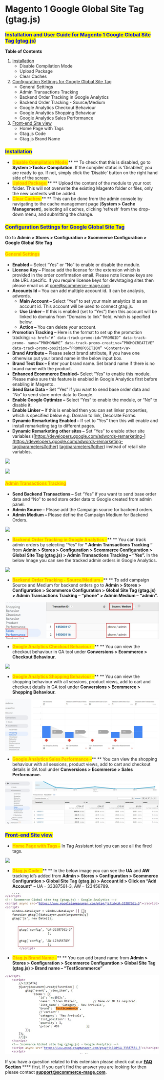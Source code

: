 # Magento 1 Google Global Site Tag (gtag.js)

### <mark style="color:blue;">Installation and User Guide for Magento 1 Google Global Site Tag (gtag.js)</mark>

**Table of Contents**

1. [Installation ](magento-1-google-global-site-tag-gtag.js.md#\_bookmark0)
   * Disable Compilation Mode&#x20;
   * Upload Package&#x20;
   * Clear Caches&#x20;
2. [Configuration Settings for Google Global Site Tag ](magento-1-google-global-site-tag-gtag.js.md#\_bookmark4)
   * General Settings&#x20;
   * Admin Transactions Tracking&#x20;
   * Backend Order Tracking in Google Analytics&#x20;
   * Backend Order Tracking - Source/Medium&#x20;
   * Google Analytics Checkout Behaviour&#x20;
   * Google Analytics Shopping Behaviour&#x20;
   * Google Analytics Sales Performance&#x20;
3. [Front-end Site view ](magento-1-google-global-site-tag-gtag.js.md#\_bookmark12)
   * Home Page with Tags&#x20;
   * Gtag.js Code&#x20;
   * Gtag.js Brand Name&#x20;

### <mark style="color:blue;">Installation</mark> <a href="#_bookmark0" id="_bookmark0"></a>

* <mark style="color:orange;">**Disable Compilation Mode:**</mark>** ** To check that this is disabled, go to **System >Tools> Compilation**. If the compiler status is ‘Disabled’, you are ready to go. If not, simply click the ‘Disable’ button on the right hand side of the screen.
* <mark style="color:orange;">**Upload Package:**</mark>** ** Upload the content of the module to your root folder. This will not overwrite the existing Magento folder or files, only the new contents will be added.
* <mark style="color:orange;">**Clear Caches:**</mark>** ** This can be done from the admin console by navigating to the cache management page (**System > Cache Management**), selecting all caches, clicking ‘refresh’ from the drop-down menu, and submitting the change.

### <mark style="color:blue;">Configuration Settings for Google Global Site Tag</mark> <a href="#_bookmark4" id="_bookmark4"></a>

Go to **Admin > Stores > Configuration > Scommerce Configuration > Google Global Site Tag**

#### <mark style="color:orange;">General Settings</mark> <a href="#_bookmark5" id="_bookmark5"></a>

* **Enabled –** Select “Yes” or “No” to enable or disable the module.
* **License Key –** Please add the license for the extension which is provided in the order confirmation email. Please note license keys are site URL specific. If you require license keys for dev/staging sites then please email us at [core@scommerce-mage.com](file:///C:/Users/ri/Downloads/core%40scommerce-mage.com)
* **Accounts Id –** You can add multiple account id. It can be analysis, adwords.
  * **Main Account –** Select “Yes” to set your main analytics id as an account id. This account will be used to connect gtag.js.
  * **Use Linker –** If this is enabled (set to “Yes”) then this account will be linked to domains from “Domains to link” field, which is specified below.
  * **Action –** You can delete your account.
* **Promotion Tracking –** Here is the format to set up the promotion tracking: `<a href=’#’ data-track-promo-id=”PROMOID” data-track-promo- name=”PROMONAME” data-track-promo-creative=”PROMOCREATIVE” data-track-promo-position=”PROMOPOSITION” >Content</a>`
* **Brand Attribute –** Please select brand attribute, if you have one otherwise put your brand name in the below input box.
* **Brand Text Box –** Enter your brand name. Set brand name if there is no brand name with the product.
* **Enhanced Ecommerce Enabled–** Select “Yes” to enable this module. Please make sure this feature is enabled in Google Analytics first before enabling in Magento.
* **Send Base Data –** Set “Yes” if you want to send base order data and “No” to send store order data to Google.
* **Enable Google Optimize –** Select “Yes” to enable the module, or “No” to disable it.
* **Enable Linker –** If this is enabled then you can set linker properties, which is specified below e.g. Domain to link, Decorate Forms.
* **Dynamic Remarketing Enabled –** If set to “Yes” then this will enable and install remarketing tag to different pages.
* **Dynamic Remarketing other sites –** Set “Yes” to enable other site variables ([https://developers.google.com/adwords-remarketing-](https://developers.google.com/adwords-remarketing-tag/parameters#other) [tag/parameters#other](https://developers.google.com/adwords-remarketing-tag/parameters#other)) instead of retail site variables.

![](../../.gitbook/assets/m1gtag\_general1.jpg)

![](../../.gitbook/assets/m1ua\_general2.jpg)

#### <mark style="color:orange;">Admin Transactions Tracking</mark> <a href="#_bookmark6" id="_bookmark6"></a>

* **Send Backend Transactions –** Set “Yes” if you want to send base order data and “No” to send store order data to Google created from admin panel.
* **Admin Source –** Please add the Campaign source for backend orders.
* **Admin Medium –** Please define the Campaign Medium for Backend Orders.

![](../../.gitbook/assets/m1gtag\_admintrans.jpg)

* <mark style="color:orange;">**Backend Order Tracking in Google Analytics –**</mark>** ** You can track admin orders by selecting “Yes” for **“ Admin Transactions Tracking “** from **Admin > Stores > Configuration > Scommerce Configuration > Global Site Tag (gtag.js) > Admin Transactions Tracking – “Yes”.** In the below Image you can see the tracked admin orders in Google Analytics.

![](../../.gitbook/assets/m1gtag\_backendordertracking.jpg)

* <mark style="color:orange;">**Backend Order Tracking - Source/Medium –**</mark>** ** To add campaign Source and Medium for backend orders go to **Admin > Stores > Configuration > Scommerce Configuration > Global Site Tag (gtag.js) > Admin Transactions Tracking – “phone” > Admin Medium – “admin”.**

![A screenshot of a cell phone  Description automatically generated](<../../.gitbook/assets/5 (1)>)

* <mark style="color:orange;">**Google Analytics Checkout Behaviour –**</mark>** ** You can view the checkout behaviour in GA tool under **Conversions > Ecommerce > Checkout Behaviour.**

![](../../.gitbook/assets/m1gtag\_checkoutbeha.jpg)

* <mark style="color:orange;">**Google Analytics Shopping Behaviour –**</mark>** ** You can view the shopping behaviour with all sessions, product views, add to cart and checkout details in GA tool under **Conversions > Ecommerce > Shopping Behaviour.**

![](<../../.gitbook/assets/7 (51)>)

* <mark style="color:orange;">**Google Analytics Sales Performance –**</mark>** ** You can view the shopping behaviour with all sessions, product views, add to cart and checkout details in GA tool under **Conversions > Ecommerce > Sales Performance.**

![](<../../.gitbook/assets/8 (28)>)

### <mark style="color:blue;">Front-end Site view</mark> <a href="#_bookmark12" id="_bookmark12"></a>

* <mark style="color:orange;">**Home Page with Tags –**</mark> In Tag Assistant tool you can see all the fired tags.

![](../../.gitbook/assets/m1gtag\_front1.jpg)

* <mark style="color:orange;">**Gtag.js Code –**</mark>** ** In the below image you can see the **UA** and **AW** tracking id’s added from **Admin > Stores > Configuration > Scommerce Configuration > Global Site Tag (gtag.js) > Account Id > Click on “Add Account”** – UA - 33387561-3, AW – 123456789.

![](<../../.gitbook/assets/10 (11)>)

* <mark style="color:orange;">**Gtag.js Brand Name –**</mark>** ** You can add brand name from **Admin > Stores > Configuration > Scommerce Configuration > Global Site Tag (gtag.js) > Brand name – “TestScommerce”**

![](<../../.gitbook/assets/11 (2)>)

If you have a question related to this extension please check out our [**FAQ Section**](https://www.scommerce-mage.com/magento-facebook-conversion-audience-tracking.html#faq) **** first. If you can't find the answer you are looking for then please contact [**support@scommerce-mage.com**](mailto:core@scommerce-mage.com)**.**
